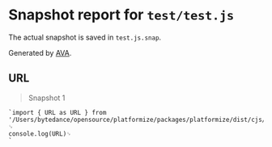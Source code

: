 # Snapshot report for `test/test.js`

The actual snapshot is saved in `test.js.snap`.

Generated by [AVA](https://avajs.dev).

## URL

> Snapshot 1

    `import { URL as URL } from '/Users/bytedance/opensource/platformize/packages/platformize/dist/cjs/PlatformManager';␊
    ␊
    console.log(URL)␊
    `
